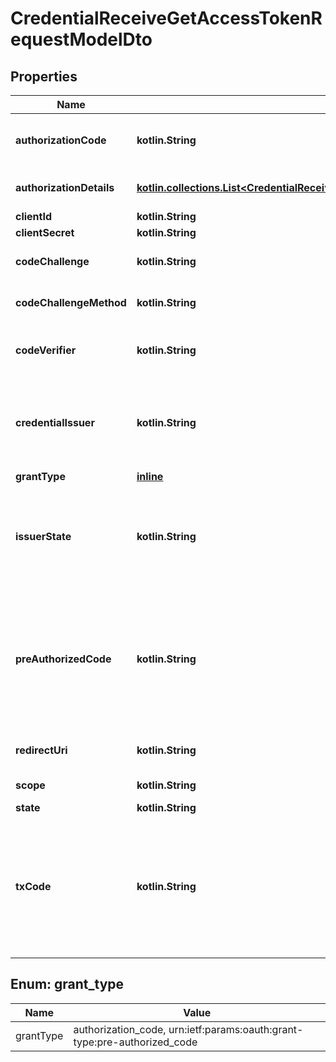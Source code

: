 
# CredentialReceiveGetAccessTokenRequestModelDto

## Properties
Name | Type | Description | Notes
------------ | ------------- | ------------- | -------------
**authorizationCode** | **kotlin.String** | code claimed via authorization code flow. It can to be exchanged for the access token. |  [optional]
**authorizationDetails** | [**kotlin.collections.List&lt;CredentialReceiveGetAccessTokenRequestModelDtoAuthorizationDetailsInner&gt;**](CredentialReceiveGetAccessTokenRequestModelDtoAuthorizationDetailsInner.md) | Contains details about the credentials the Wallet wants to obtain. |  [optional]
**clientId** | **kotlin.String** | Client identifier in OAuth 2.0 |  [optional]
**clientSecret** | **kotlin.String** |  |  [optional]
**codeChallenge** | **kotlin.String** | Part of PKCE, used when calling the authorization endpoint. |  [optional]
**codeChallengeMethod** | **kotlin.String** | Part of PKCE, used when calling the authorization endpoint. |  [optional]
**codeVerifier** | **kotlin.String** | Part of PKCE, used when calling the token endpoint, together with the authorization code |  [optional]
**credentialIssuer** | **kotlin.String** | The URL of the Credential Issuer from which the Wallet is requested to obtain one or more Credentials. The authorization server is determined based on the Credential Issuer Metadata. |  [optional]
**grantType** | [**inline**](#GrantType) |  |  [optional]
**issuerState** | **kotlin.String** | String value identifying a certain processing context at the Credential Issuer. This value is typically provided in the credential offer. When it is, the Wallet MUST send the value back to the Credential Issuer. |  [optional]
**preAuthorizedCode** | **kotlin.String** | The code representing the authorization to obtain Credentials of a certain type. This parameter MUST be present if the grant_type is urn:ietf:params:oauth:grant-type:pre-authorized_code. Typically provided by the Credential Issuer in the credential offer. |  [optional]
**redirectUri** | **kotlin.String** | Only relevant when the grant_type is authorization_code. |  [optional]
**scope** | **kotlin.String** | Request credentials using OAuth 2.0 scope parameter |  [optional]
**state** | **kotlin.String** |  |  [optional]
**txCode** | **kotlin.String** | String value containing a Transaction Code. This value MUST be present if a tx_code object was present in the Credential Offer (including if the object was empty).  This parameter MUST only be used if the grant_type is urn:ietf:params:oauth:grant-type:pre-authorized_code. |  [optional]


<a id="GrantType"></a>
## Enum: grant_type
Name | Value
---- | -----
grantType | authorization_code, urn:ietf:params:oauth:grant-type:pre-authorized_code



